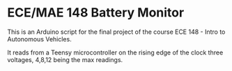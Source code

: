 # ECE/MAE 148 Battery Monitor
 
This is an Arduino script for the final project of the course ECE 148 - Intro to Autonomous Vehicles.

It reads from a Teensy microcontroller on the rising edge of the clock three voltages, 4,8,12 being the max readings.
